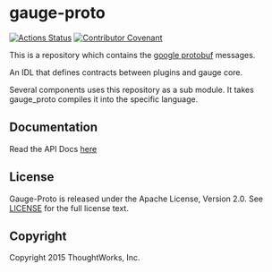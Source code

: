 gauge-proto
===========

[![Actions Status](https://github.com/getgauge/gauge-proto/workflows/build/badge.svg)](https://github.com/getgauge/gauge-proto/actions)
[![Contributor Covenant](https://img.shields.io/badge/Contributor%20Covenant-v1.4%20adopted-ff69b4.svg)](CODE_OF_CONDUCT.md)

This is a repository which contains the  [google protobuf](https://github.com/google/protobuf) messages.

An IDL that defines contracts between plugins and gauge core.

Several components uses this repository as a sub module. It takes gauge_proto compiles it into the specific language.

Documentation
-----------------

Read the API Docs [here](doc/gauge-proto-doc.md)

License
-------

Gauge-Proto is released under the Apache License, Version 2.0. See [LICENSE](LICENSE) for the full license text.

Copyright
---------

Copyright 2015 ThoughtWorks, Inc.

